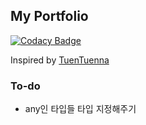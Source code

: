 ## My Portfolio

[![Codacy Badge](https://api.codacy.com/project/badge/Grade/b5feac16e3ea47658763b465ca92702b)](https://app.codacy.com/gh/yumin-jung/next-portfolio?utm_source=github.com&utm_medium=referral&utm_content=yumin-jung/next-portfolio&utm_campaign=Badge_Grade_Settings)

Inspired by [TuenTuenna](https://github.com/TuenTuenna/next-portfolio-tutorial)

### To-do
- any인 타입들 타입 지정해주기